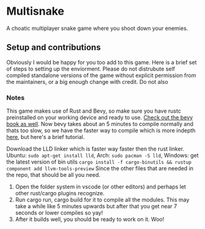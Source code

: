 # Multisnake

A choatic multiplayer snake game where you shoot down your enemies.

## Setup and contributions

Obviously I would be happy for you too add to this game.
Here is a brief set of steps to setting up the enviorment.
Please do not distrubute self compiled standalone versions of the game without explicit permission from the maintainers, or a big enough change with credit. Do not also 

### Notes

This game makes use of Rust and Bevy, so make sure you have rustc preinstalled on your working device and ready to use. [Check out the bevy book as well](https://bevyengine.org/learn/book/introduction/).
Now bevy takes about an 5 minutes to compile normally and thats too slow, so we have the faster way to compile which is more indepth [here](https://bevyengine.org/learn/book/getting-started/setup/"), but here's a brief tutorial.

Download the LLD linker which is faster way faster then the rust linker.
Ubuntu: `sudo apt-get install lld`, Arch: `sudo pacman -S lld`, Windows: get the latest version of bin utils `cargo install -f cargo-binutils && rustup component add llvm-tools-preview`
Since the other files that are needed in the repo, that should be all you need. 

1. Open the folder system in vscode (or other editors) and perhaps let other rust/cargo plugins recognize.
2. Run cargo run, cargo build for it to compile all the modules. This may take a while like 5 minutes upwards but after that you get near 7 seconds or lower compiles so yay!
3. After it builds well, you should be ready to work on it. Woo!
